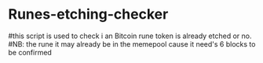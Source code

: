 # Runes-etching-checker
#this script is used to check i an Bitcoin rune token is already etched or no.
#NB: the rune it may already be in the memepool cause it need's 6 blocks to be confirmed
